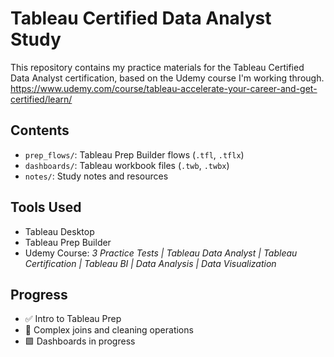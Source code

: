 # Tableau Certified Data Analyst Study

This repository contains my practice materials for the Tableau Certified Data Analyst certification, based on the Udemy course I'm working through. https://www.udemy.com/course/tableau-accelerate-your-career-and-get-certified/learn/

## Contents

- `prep_flows/`: Tableau Prep Builder flows (`.tfl`, `.tflx`)
- `dashboards/`: Tableau workbook files (`.twb`, `.twbx`)
- `notes/`: Study notes and resources

## Tools Used

- Tableau Desktop
- Tableau Prep Builder
- Udemy Course: *3 Practice Tests | Tableau Data Analyst | Tableau Certification | Tableau BI | Data Analysis | Data Visualization*

## Progress

- ✅ Intro to Tableau Prep
- 🔄 Complex joins and cleaning operations
- 🟩 Dashboards in progress
